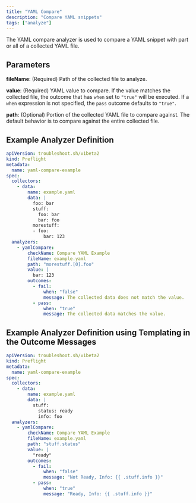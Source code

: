 ```yaml
---
title: "YAML Compare"
description: "Compare YAML snippets"
tags: ["analyze"]
---
```



The YAML compare analyzer is used to compare a YAML snippet with part or all of a collected YAML file.

## Parameters

**fileName**: (Required) Path of the collected file to analyze.

**value**: (Required) YAML value to compare.
If the value matches the collected file, the outcome that has `when` set to `"true"` will be executed.
If a `when` expression is not specified, the `pass` outcome defaults to `"true"`.

**path**: (Optional) Portion of the collected YAML file to compare against.
The default behavior is to compare against the entire collected file.

## Example Analyzer Definition

```yaml
apiVersion: troubleshoot.sh/v1beta2
kind: Preflight
metadata:
  name: yaml-compare-example
spec:
  collectors:
    - data:
        name: example.yaml
        data: |
          foo: bar
          stuff:
            foo: bar
            bar: foo
          morestuff:
          - foo:
              bar: 123
  analyzers:
    - yamlCompare:
        checkName: Compare YAML Example
        fileName: example.yaml
        path: "morestuff.[0].foo"
        value: |
          bar: 123
        outcomes:
          - fail:
              when: "false"
              message: The collected data does not match the value.
          - pass:
              when: "true"
              message: The collected data matches the value.
```

## Example Analyzer Definition using Templating in the Outcome Messages

```yaml
apiVersion: troubleshoot.sh/v1beta2
kind: Preflight
metadata:
  name: yaml-compare-example
spec:
  collectors:
    - data:
        name: example.yaml
        data: |
          stuff:
            status: ready
            info: foo
  analyzers:
    - yamlCompare:
        checkName: Compare YAML Example
        fileName: example.yaml
        path: "stuff.status"
        value: |
          "ready"
        outcomes:
          - fail:
              when: "false"
              message: "Not Ready, Info: {{ .stuff.info }}"
          - pass:
              when: "true"
              message: "Ready, Info: {{ .stuff.info }}"
```
